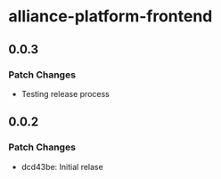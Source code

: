 # alliance-platform-frontend

## 0.0.3

### Patch Changes

- Testing release process

## 0.0.2

### Patch Changes

- dcd43be: Initial relase
